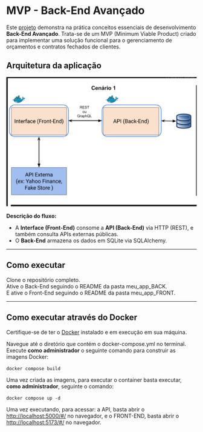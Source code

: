 # MVP - Back-End Avançado

 Este [projeto](https://youtu.be/GYThx53cgKM) demonstra na prática conceitos essenciais de desenvolvimento **Back-End Avançado**. Trata-se de um MVP (Minimum Viable Product) criado para implementar uma solução funcional para o gerenciamento de orçamentos e contratos fechados de clientes.


## Arquitetura da aplicação

![Arquitetura - Cenário 1](./cenario1.png)

**Descrição do fluxo:**
- A **Interface (Front-End)** consome a **API (Back-End)** via HTTP (REST), e também consulta APIs externas públicas.
- O **Back-End** armazena os dados em SQLite via SQLAlchemy.


---
## Como executar

Clone o repositório completo.  
Ative o Back-End seguindo o README da pasta meu_app_BACK.  
E ative o Front-End seguindo o README da pasta meu_app_FRONT.


---
## Como executar através do Docker
Certifique-se de ter o [Docker](https://docs.docker.com/engine/install/) instalado e em execução em sua máquina.

Navegue até o diretório que contém o docker-compose.yml no terminal.
Execute **como administrador** o seguinte comando para construir as imagens Docker:

```
docker compose build
```

Uma vez criada as imagens, para executar o container basta executar, **como administrador**, seguinte o comando:

```
docker compose up -d
```

Uma vez executando, para acessar:
a API, basta abrir o [http://localhost:5000/#/](http://localhost:5000/#/) no navegador,
e o FRONT-END, basta abrir o [http://localhost:5173/#/](http://localhost:5173/#/) no navegador.

